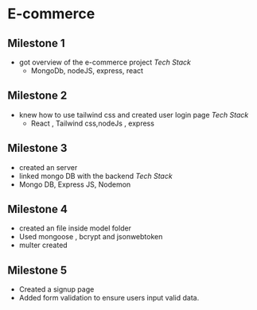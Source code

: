 # E-commerce

## Milestone 1

- got overview of the e-commerce project
  *Tech Stack*
  - MongoDb, nodeJS, express, react

## Milestone 2

- knew how to use tailwind css and created user login page
  *Tech Stack*
  - React , Tailwind css,nodeJs , express

## Milestone 3

- created an server
- linked mongo DB with the backend
  *Tech Stack*
- Mongo DB, Express JS, Nodemon

## Milestone 4 
- created an file inside model folder
- Used mongoose , bcrypt and jsonwebtoken
- multer created

## Milestone 5
- Created a signup page
- Added form validation to ensure users input valid data.